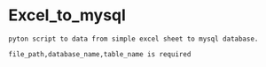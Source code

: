 # Excel_to_mysql
    pyton script to data from simple excel sheet to mysql database.

    file_path,database_name,table_name is required

     
    
